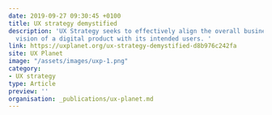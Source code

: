 ```yaml
---
date: 2019-09-27 09:30:45 +0100
title: UX strategy demystified
description: 'UX Strategy seeks to effectively align the overall business and functional
  vision of a digital product with its intended users. '
link: https://uxplanet.org/ux-strategy-demystified-d8b976c242fa
site: UX Planet
image: "/assets/images/uxp-1.png"
category:
- UX strategy
type: Article
preview: ''
organisation: _publications/ux-planet.md
---
```

